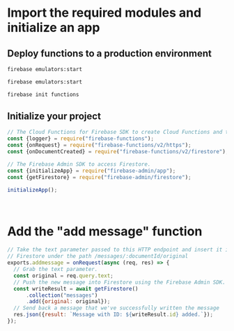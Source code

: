 # Import the required modules and initialize an app

## Deploy functions to a production environment
```bash
firebase emulators:start
```
```bash
firebase emulators:start
```
```bash
firebase init functions
```

## Initialize your project


```jsx
// The Cloud Functions for Firebase SDK to create Cloud Functions and triggers.
const {logger} = require("firebase-functions");
const {onRequest} = require("firebase-functions/v2/https");
const {onDocumentCreated} = require("firebase-functions/v2/firestore");

// The Firebase Admin SDK to access Firestore.
const {initializeApp} = require("firebase-admin/app");
const {getFirestore} = require("firebase-admin/firestore");

initializeApp();
```

<br />

# Add the "add message" function

```jsx
// Take the text parameter passed to this HTTP endpoint and insert it into
// Firestore under the path /messages/:documentId/original
exports.addmessage = onRequest(async (req, res) => {
  // Grab the text parameter.
  const original = req.query.text;
  // Push the new message into Firestore using the Firebase Admin SDK.
  const writeResult = await getFirestore()
      .collection("messages")
      .add({original: original});
  // Send back a message that we've successfully written the message
  res.json({result: `Message with ID: ${writeResult.id} added.`});
});
```

<br />


